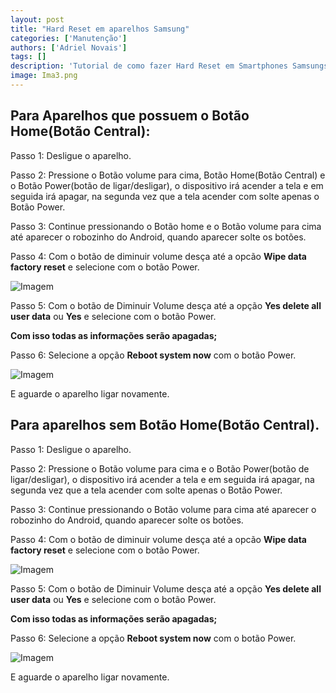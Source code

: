 ```yaml
---
layout: post
title: "Hard Reset em aparelhos Samsung"
categories: ['Manutenção']
authors: ['Adriel Novais'] 
tags: []
description: 'Tutorial de como fazer Hard Reset em Smartphones Samsungs'
image: Ima3.png
---
```


## Para Aparelhos que possuem o Botão Home(Botão Central):

Passo 1: Desligue o aparelho.

Passo 2: Pressione o Botão volume para cima, Botão Home(Botão Central) e o Botão Power(botão de ligar/desligar), o dispositivo irá acender a tela e em seguida irá apagar, na segunda vez que a tela acender com solte apenas o Botão Power.

Passo 3: Continue pressionando o Botão home e o Botão volume para cima até aparecer o
robozinho do Android, quando aparecer solte os botões.

Passo 4: Com o botão de diminuir volume desça até a opcão **Wipe data factory reset** e selecione com o botão Power.

![Imagem](/42/images/post/Ima2.png)


Passo 5: Com o botão de Diminuir Volume desça até a opção **Yes delete all user data** ou **Yes** e selecione com o botão Power.

**Com isso todas as informações serão apagadas;**

Passo 6: Selecione a opção **Reboot system now** com o botão Power.

![Imagem](/42/images/post/Ima1.png)

E aguarde o aparelho ligar novamente.


## Para aparelhos sem Botão Home(Botão Central). 

Passo 1: Desligue o aparelho.

Passo 2: Pressione o Botão volume para cima e o Botão Power(botão de ligar/desligar), o dispositivo irá acender a tela e em seguida irá apagar, na segunda vez que a tela acender com solte apenas o Botão Power.

Passo 3: Continue pressionando o Botão volume para cima até aparecer o robozinho do Android, quando aparecer solte os botões.

Passo 4: Com o botão de diminuir volume desça até a opcão **Wipe data factory reset** e selecione com o botão Power.

![Imagem](/42/images/post/Ima2.png)

Passo 5: Com o botão de Diminuir Volume desça até a opção **Yes delete all user data** ou **Yes** e selecione com o botão Power.

**Com isso todas as informações serão apagadas;**

Passo 6: Selecione a opção **Reboot system now** com o botão Power.

![Imagem](/42/images/post/Ima1.png)

E aguarde o aparelho ligar novamente.


